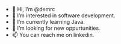 - 👋 Hi, I’m @demrc
- 👀 I’m interested in software development.
- 🌱 I’m currently learning Java.
- 💞️ I’m looking for new oppurtunities.
- 📫 You can reach me on linkedin.

<!---
demrc/demrc is a ✨ special ✨ repository because its `README.md` (this file) appears on your GitHub profile.
You can click the Preview link to take a look at your changes.
--->
